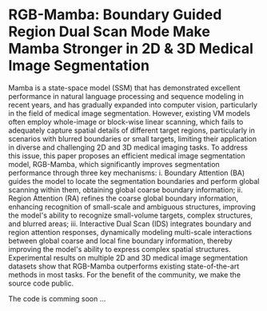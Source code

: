 # RGB-Mamba: Boundary Guided Region Dual Scan Mode Make Mamba Stronger in 2D & 3D Medical Image Segmentation

Mamba is a state-space model (SSM) that has demonstrated excellent performance in natural language processing and sequence modeling in recent years, and has gradually expanded into computer vision, particularly in the field of medical image segmentation. However, existing VM models often employ whole-image or block-wise linear scanning, which fails to adequately capture spatial details of different target regions, particularly in scenarios with blurred boundaries or small targets, limiting their application in diverse and challenging 2D and 3D medical imaging tasks. To address this issue, this paper proposes an efficient medical image segmentation model, RGB-Mamba, which significantly improves segmentation performance through three key mechanisms: i. Boundary Attention (BA) guides the model to locate the segmentation boundaries and perform global scanning within them, obtaining global coarse boundary information; ii. Region Attention (RA) refines the coarse global boundary information, enhancing recognition of small-scale and ambiguous structures, improving the model's ability to recognize small-volume targets, complex structures, and blurred areas; iii. Interactive Dual Scan (IDS) integrates boundary and region attention responses, dynamically modeling multi-scale interactions between global coarse and local fine boundary information, thereby improving the model's ability to express complex spatial structures. Experimental results on multiple 2D and 3D medical image segmentation datasets show that RGB-Mamba outperforms existing state-of-the-art methods in most tasks. For the benefit of the community, we make the source code public.

The code is comming soon ...
